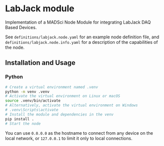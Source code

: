 # LabJack module

Implementation of a MADSci Node Module for integrating LabJack DAQ Based Devices.

See `definitions/labjack.node.yaml` for an example node definition file, and `definitions/labjack.node.info.yaml` for a description of the capabilities of the node.

## Installation and Usage

### Python

```bash
# Create a virtual environment named .venv
python -m venv .venv
# Activate the virtual environment on Linux or macOS
source .venv/bin/activate
# Alternatively, activate the virtual environment on Windows
# .venv\Scripts\activate
# Install the module and dependencies in the venv
pip install .
# Start the node
```

You can use `0.0.0.0` as the hostname to connect from any device on the local network, or `127.0.0.1` to limit it only to local connections.
